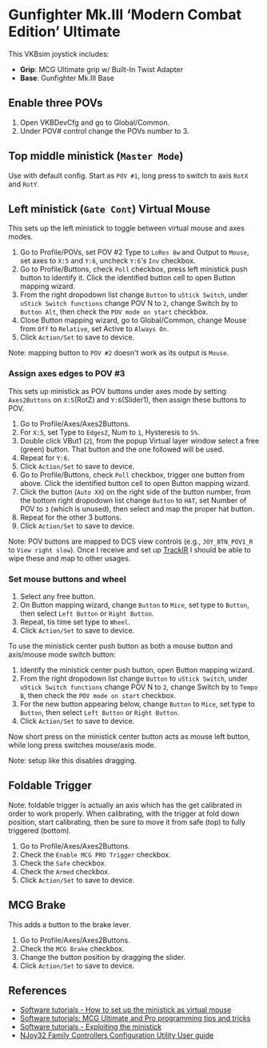 # Gunfighter Mk.III ‘Modern Combat Edition’ Ultimate

This VKBsim joystick includes:
* **Grip**: MCG Ultimate grip w/ Built-In Twist Adapter
* **Base**: Gunfighter Mk.III Base

## Enable three POVs

1. Open VKBDevCfg and go to Global/Common.
1. Under POV# control change the POVs number to 3.

## Top middle ministick (`Master Mode`)

Use with default config. Start as `POV #1`, long press to switch to axis `RotX` and `RotY`.

## Left ministick (`Gate Cont`) Virtual Mouse

This sets up the left ministick to toggle between virtual mouse and axes modes.

1. Go to Profile/POVs, set POV #2 Type to `LoRes 8w` and Output to `Mouse`, set axes to `X:5` and `Y:6`, uncheck `Y:6`'s `Inv` checkbox.
1. Go to Profile/Buttons, check `Poll` checkbox, press left ministick push button to identify it. Click the identified button cell to open Button mapping wizard.
1. From the right dropodown list change `Button` to `uStick Switch`, under `uStick Switch functions` change POV N to `2`, change Switch by to `Button Alt`, then check the `POV mode on start` checkbox.
1. Close Button mapping wizard, go to Global/Common, change Mouse from `Off` to `Relative`, set Active to `Always On`.
1. Click `Action/Set` to save to device.

Note: mapping button to `POV #2` doesn't work as its output is `Mouse`.

### Assign axes edges to POV #3

This sets up ministick as POV buttons under axes mode by setting `Axes2Buttons` on `X:5`(RotZ) and `Y:6`(Slider1), then assign these buttons to POV.

1. Go to Profile/Axes/Axes2Buttons.
1. For `X:5`, set Type to `Edges2`, Num to `1`, Hysteresis to `5%`.
1. Double click VBut1 (`2`), from the popup Virtual layer window select a free (green) button. That button and the one followed will be used.
1. Repeat for `Y:6`.
1. Click `Action/Set` to save to device.
1. Go to Profile/Buttons, check `Poll` checkbox, trigger one button from above. Click the identified button cell to open Button mapping wizard.
1. Click the button (`Auto XX`) on the right side of the button number, from the bottom right dropodown list change `Button` to `HAT`, set Number of POV to `3` (which is unused), then select and map the proper hat button.
1. Repeat for the other 3 buttons.
1. Click `Action/Set` to save to device.

Note: POV buttons are mapped to DCS view controls (e.g., `JOY_BTN_POV1_R` to `View right slow`). Once I receive and set up [TrackIR](../TrackIR/README.md) I should be able to wipe these and map to other usages.

### Set mouse buttons and wheel

1. Select any free button.
1. On Button mapping wizard, change `Button` to `Mice`, set type to `Button`, then select `Left Button` or `Right Button`.
1. Repeat, tis time set type to `Wheel`.
1. Click `Action/Set` to save to device.

To use the ministick center push button as both a mouse button and axis/mouse mode switch button:

1. Identify the ministick center push button, open Button mapping wizard.
1. From the right dropodown list change `Button` to `uStick Switch`, under `uStick Switch functions` change POV N to `2`, change Switch by to `Tempo B`, then check the `POV mode on start` checkbox.
1. For the new button appearing below, change `Button` to `Mice`, set type to `Button`, then select `Left Button` or `Right Button`.
1. Click `Action/Set` to save to device.

Now short press on the ministick center button acts as mouse left button, while long press switches mouse/axis mode.

Note: setup like this disables dragging.

## Foldable Trigger

Note: foldable trigger is actually an axis which has the get calibrated in order to work properly. When calibrating, with the trigger at fold down position, start calibrating, then be sure to move it from safe (top) to fully triggered (bottom).

1. Go to Profile/Axes/Axes2Buttons.
1. Check the `Enable MCG PRO Trigger` checkbox.
1. Check the `Safe` checkbox.
1. Check the `Armed` checkbox.
1. Click `Action/Set` to save to device.

## MCG Brake

This adds a button to the brake lever.

1. Go to Profile/Axes/Axes2Buttons.
1. Check the `MCG Brake` checkbox.
1. Change the button position by dragging the slider.
1. Click `Action/Set` to save to device.

## References

* [Software tutorials - How to set up the ministick as virtual mouse](https://www.youtube.com/watch?v=io2qSKM0gs4)
* [Software tutorials: MCG Ultimate and Pro programming tips and tricks](https://www.youtube.com/watch?v=BBQadRNHeDo)
* [Software tutorials - Exploiting the ministick](https://www.youtube.com/watch?v=Tv5WDTU1fvA)
* [NJoy32 Family Controllers Configuration Utility User guide](https://vkbcontrollers.com/wp-content/uploads/2021/05/controller_2_15_En.pdf)